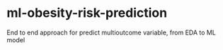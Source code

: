 # ml-obesity-risk-prediction
End to end approach for predict multioutcome variable, from EDA to ML model
